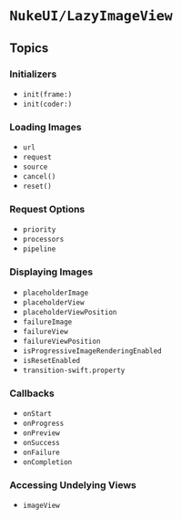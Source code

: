 # ``NukeUI/LazyImageView``

## Topics

### Initializers

- ``init(frame:)``
- ``init(coder:)``

### Loading Images

- ``url``
- ``request``
- ``source``
- ``cancel()``
- ``reset()``

### Request Options

- ``priority``
- ``processors``
- ``pipeline``

### Displaying Images

- ``placeholderImage``
- ``placeholderView``
- ``placeholderViewPosition``
- ``failureImage``
- ``failureView``
- ``failureViewPosition``
- ``isProgressiveImageRenderingEnabled``
- ``isResetEnabled``
- ``transition-swift.property``

### Callbacks

- ``onStart``
- ``onProgress``
- ``onPreview``
- ``onSuccess``
- ``onFailure``
- ``onCompletion``

### Accessing Undelying Views

- ``imageView``
